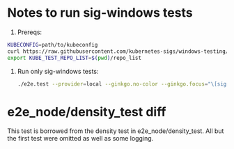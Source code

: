 # Notes to run sig-windows tests

1. Prereqs:

```bash
KUBECONFIG=path/to/kubeconfig
curl https://raw.githubusercontent.com/kubernetes-sigs/windows-testing/master/images/image-repo-list -o repo_list
export KUBE_TEST_REPO_LIST=$(pwd)/repo_list
```

1. Run only sig-windows tests:

    ```bash
    ./e2e.test --provider=local --ginkgo.no-color --ginkgo.focus="\[sig-windows\]|\[Feature:Windows\]" --node-os-distro="windows"
    ```


# e2e_node/density_test diff

This test is borrowed from the density test in e2e_node/density_test. All but the first test were omitted as well as some logging.
